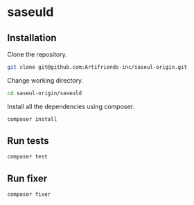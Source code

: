# saseuld

## Installation

Clone the repository.

```sh
git clone git@github.com:Artifriends-inc/saseul-origin.git
```

Change working directory.

```sh
cd saseul-origin/saseuld
```

Install all the dependencies using composer.

```sh
composer install
```

## Run tests

```bash
composer test
```

## Run fixer

```bash
composer fixer
```

